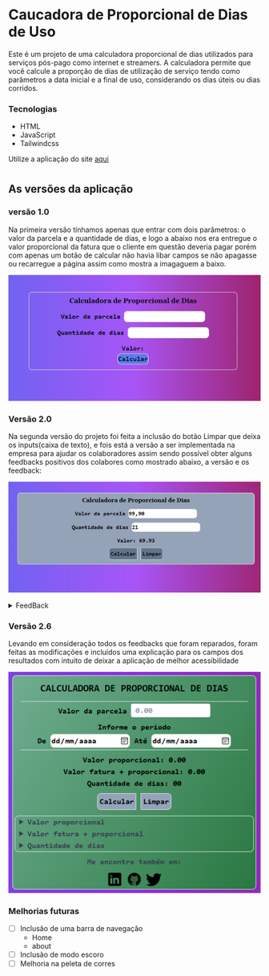 # Caucadora de Proporcional de Dias de Uso
Este é um projeto de uma calculadora proporcional de dias utilizados para serviços pós-pago como internet e streamers. A calculadora permite que você calcule a proporção de dias de utilização de serviço tendo como parâmetros a data inicial e a final de uso, considerando os dias úteis ou dias corridos.
### Tecnologias
- HTML
- JavaScript
- Tailwindcss

Utilize a aplicação do site [aqui](https://mauriciopreis.github.io/Caucadora_Proporcional_de_Dias/index.html)
#
## As versões da aplicação
### versão 1.0
Na primeira versão tínhamos apenas que entrar com dois parâmetros: o valor da parcela e a quantidade de dias, e logo a abaixo nos era entregue o valor proporcional da fatura que o cliente em questão deveria pagar porém com apenas um botão de calcular não havia libar campos se não apagasse ou recarregue a página assim como mostra a imagaguem a baixo.

![Verção 1.0](img/vercao_01.jpeg)

### Versão 2.0
Na segunda versão do projeto foi feita a inclusão do botão Limpar que deixa os inputs(caixa de texto), e fois está a versão a ser implementada na empresa para ajudar os colaboradores assim sendo possível obter alguns feedbacks positivos dos colabores como mostrado abaixo, a versão e os feedback:

![Verção 2.0](img/vercao_02.jpeg)

<details>
  <summary>FeedBack</summary>
  
  FeedBack |
  :--------------- | 
  ![FeedBack 1.0](img/FeedBack01.png) |
  ![FeedBack 2.0](img/FeedBack2.png) |
  ![FeedBack 3.0](img/FeedBack3.1.jpg) ![FeedBack 3.2](img/FeedBack3.2.jpg)|
  
</details>

### Versão 2.6
Levando em consideração todos os feedbacks que foram reparados, foram feitas as modificações e incluídos uma explicação para os campos dos resultados com intuito de deixar a aplicação de melhor acessibilidade

![Verção 2.6.0](img/versao-02_6.png)

### Melhorias futuras
- [ ] Inclusão de uma barra de navegação
  - Home
  - about
- [ ] Inclusão de modo escoro
- [ ] Melhoria na peleta de corres
